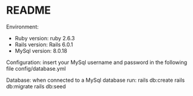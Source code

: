 # README
Environment:
* Ruby version: ruby 2.6.3
* Rails version: Rails 6.0.1
* MySql version: 8.0.18 

Configuration:
insert your MySql username and password in the following file
config/database.yml

Database:
when connected to a MySql database run:
rails db:create
rails db:migrate
rails db:seed


